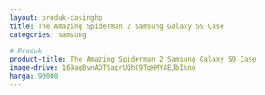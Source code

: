 ```yaml
---
layout: produk-casinghp
title: The Amazing Spiderman 2 Samsung Galaxy S9 Case
categories: samsung

# Produk
product-title: The Amazing Spiderman 2 Samsung Galaxy S9 Case
image-drive: 169aqBvnADTSaprUQhC9TqHMYAEJbIkno
harga: 90000
---
```

